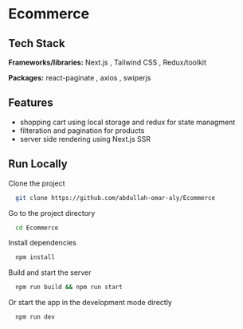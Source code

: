 
# Ecommerce 




## Tech Stack

**Frameworks/libraries:** Next.js , Tailwind CSS , Redux/toolkit

**Packages:** react-paginate , axios , swiperjs

## Features

- shopping cart using local storage and redux for state managment
- filteration and pagination for products
- server side rendering using Next.js SSR



## Run Locally

Clone the project

```bash
  git clone https://github.com/abdullah-omar-aly/Ecommerce
```

Go to the project directory

```bash
  cd Ecommerce
```

Install dependencies

```bash
  npm install
```
Build and start the server

```bash
  npm run build && npm run start
```

Or start the app in the development mode directly

```bash
  npm run dev
```

